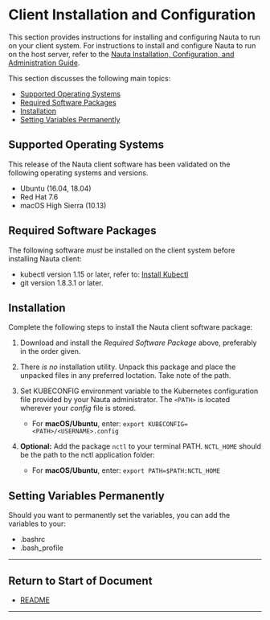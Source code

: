 # Client Installation and Configuration

This section provides instructions for installing and configuring Nauta to run on your client system. For instructions to install and configure Nauta to run on the host server, refer to the 
[Nauta Installation, Configuration, and Administration Guide](../../installation-and-configuration/README.md). 

This section discusses the following main topics: 

- [Supported Operating Systems](#supported-operating-systems)  
- [Required Software Packages](#required-software-packages)  
- [Installation](#installation)
- [Setting Variables Permanently](#setting-variables-permanently)

## Supported Operating Systems

This release of the Nauta client software has been validated on the following operating systems and versions.

* Ubuntu (16.04, 18.04)
* Red Hat 7.6
* macOS High Sierra (10.13)

## Required Software Packages

The following software _must_ be installed on the client system before installing Nauta client:

* kubectl version 1.15 or later, refer to: [Install Kubectl](https://kubernetes.io/docs/tasks/tools/install-kubectl/#install-kubectl)
* git version 1.8.3.1 or later. 

## Installation

Complete the following steps to install the Nauta client software package:

1.	Download and install the _Required Software Package_ above, preferably in the order given.

2. There _is no_ installation utility. Unpack this package and place the unpacked files in any preferred loctation. Take note of the path. 

3.	Set KUBECONFIG environment variable to the Kubernetes configuration file provided by your Nauta administrator. The `<PATH>` is located wherever your _config_ file is stored.
 
    * For **macOS/Ubuntu**, enter: `export KUBECONFIG=<PATH>/<USERNAME>.config`

4.	**Optional:** Add the package `nctl` to your terminal PATH. `NCTL_HOME` should be the path to the nctl application folder:

    * For **macOS/Ubuntu**, enter: `export PATH=$PATH:NCTL_HOME`
    
## Setting Variables Permanently

Should you want to permanently set the variables, you can add the variables to your:

* .bashrc
* .bash_profile


 ----------------------

## Return to Start of Document

* [README](../README.md)

----------------------
